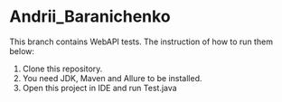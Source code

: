# Andrii_Baranichenko
This branch contains WebAPI tests. The instruction of how to run them below:

1) Clone this repository.
2) You need JDK, Maven and Allure to be installed.
3) Open this project in IDE and run Test.java
